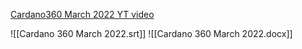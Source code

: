 [Cardano360 March 2022 YT video](https://youtu.be/r6qNwOE9Bvo)


![[Cardano 360 March 2022.srt]]
![[Cardano 360 March 2022.docx]]